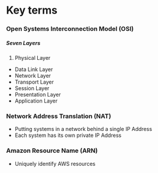 # Key terms

### Open Systems Interconnection Model (OSI)

##### Seven Layers
1. Physical Layer
+  Data Link Layer
+  Network Layer
+  Transport Layer
+  Session Layer
+  Presentation Layer
+  Application Layer

### Network Address Translation (NAT)
* Putting systems in a network behind a single IP Address
* Each system has its own private IP Address

### Amazon Resource Name (ARN)
* Uniquely identify AWS resources
